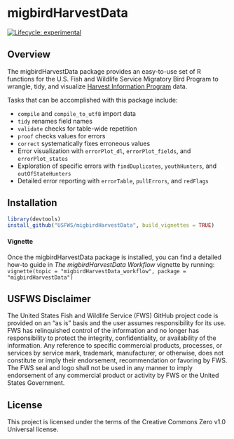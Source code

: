 
<!-- README.md is generated from README.Rmd. Please edit that file -->

# migbirdHarvestData

<!-- badges: start -->

[![Lifecycle:
experimental](https://img.shields.io/badge/lifecycle-experimental-orange.svg)](https://www.tidyverse.org/lifecycle/#experimental)
<!-- badges: end -->

## Overview

The migbirdHarvestData package provides an easy-to-use set of R
functions for the U.S. Fish and Wildlife Service Migratory Bird Program
to wrangle, tidy, and visualize [Harvest Information
Program](https://www.fws.gov/harvestsurvey) data.

Tasks that can be accomplished with this package include:

  - `compile` and `compile_to_utf8` import data
  - `tidy` renames field names
  - `validate` checks for table-wide repetition
  - `proof` checks values for errors
  - `correct` systematically fixes erroneous values
  - Error visualization with `errorPlot_dl`, `errorPlot_fields`, and
    `errorPlot_states`
  - Exploration of specific errors with `findDuplicates`,
    `youthHunters`, and `outOfStateHunters`
  - Detailed error reporting with `errorTable`, `pullErrors`, and
    `redFlags`

## Installation

``` r
library(devtools)
install_github("USFWS/migbirdHarvestData", build_vignettes = TRUE)
```

#### Vignette

Once the migbirdHarvestData package is installed, you can find a
detailed how-to guide in *The migbirdHarvestData Workflow* vignette by
running: `vignette(topic = "migbirdHarvestData_workflow", package =
"migbirdHarvestData")`

## USFWS Disclaimer

The United States Fish and Wildlife Service (FWS) GitHub project code is
provided on an “as is” basis and the user assumes responsibility for its
use. FWS has relinquished control of the information and no longer has
responsibility to protect the integrity, confidentiality, or
availability of the information. Any reference to specific commercial
products, processes, or services by service mark, trademark,
manufacturer, or otherwise, does not constitute or imply their
endorsement, recommendation or favoring by FWS. The FWS seal and logo
shall not be used in any manner to imply endorsement of any commercial
product or activity by FWS or the United States Government.

## License

This project is licensed under the terms of the Creative Commons Zero
v1.0 Universal license.
